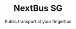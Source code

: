 ---
title: NextBus SG
subtitle: Public transport at your fingertips

action:
  main:
    text: Download
    url: /
  secondary:
    text: Features
    url: /

mainImage: main.png

features:
  title: Features
  list:
    - text: View timings fast
      description: Little interaction required
      image: favorites.png
    - text: Offline access
      description: See information on all services and stops
      image: search.png
    - text: Dark theme
      description: Use at night, comfortably
      image: dark.png
      dark: true
    - text: More options
      description: View an MRT map, rename bus stops, and more!
      image: more.png
      dark: true
    - text: Open-source
      description: View the code and make contributions!
      image: open.png

download:
  title: Download now
  androidLink: https://play.google.com/store/apps/details?id=com.themindstorm.nextbussg
---